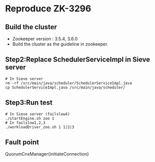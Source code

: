 # Reproduce ZK-3296
## Build the cluster
- Zookeeper version : 3.5.4, 3.6.0
- Build the cluster as the guideline in zookeeper.
## Step2:Replace SchedulerServiceImpl in Sieve server
```
# In Sieve server
rm -rf /src/main/java/scheduler/SchedulerServiceImpl.java
cp SchedulerServiceImpl.java /src/main/java/scheduler/
```
## Step3:Run test
```
# In Sieve server (failslow4)
./startEngine.sh zoo 1
# In failslow1,2,3
./workloadDriver_zoo.sh 1 1|2|3
```
## Fault point
QuorumCnxManager{initiateConnection}